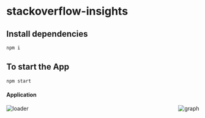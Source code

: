 # stackoverflow-insights

## Install dependencies

```bash
npm i
```

## To start the App

```bash
npm start
```
#### Application
<div style="display: flex; justify-content: space-between;">
  <img src="https://github.com/anopszetex/stackoverflow-insights/assets/31970167/a316afa5-1a4a-49e1-a396-0952f28da382" alt="loader">
  <img src="https://github.com/anopszetex/stackoverflow-insights/assets/31970167/20cc5d03-9298-424f-9a8a-03927a243b0a" alt="graph">
</div>

